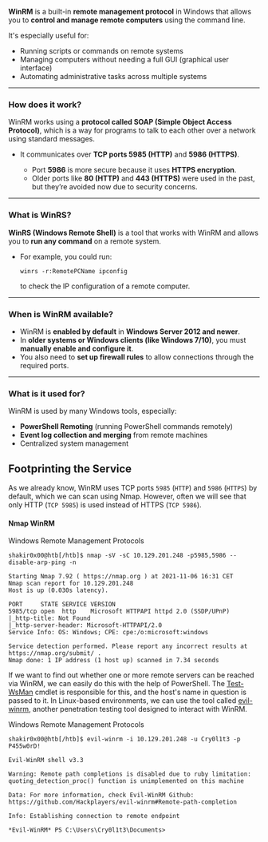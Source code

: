 **WinRM** is a built-in **remote management protocol** in Windows that allows you to **control and manage remote computers** using the command line.

It's especially useful for:

* Running scripts or commands on remote systems
* Managing computers without needing a full GUI (graphical user interface)
* Automating administrative tasks across multiple systems

---

### **How does it work?**

WinRM works using a **protocol called SOAP (Simple Object Access Protocol)**, which is a way for programs to talk to each other over a network using standard messages.

* It communicates over **TCP ports 5985 (HTTP)** and **5986 (HTTPS)**.

  * Port **5986** is more secure because it uses **HTTPS encryption**.
  * Older ports like **80 (HTTP)** and **443 (HTTPS)** were used in the past, but they’re avoided now due to security concerns.

---

### **What is WinRS?**

**WinRS (Windows Remote Shell)** is a tool that works with WinRM and allows you to **run any command** on a remote system.

* For example, you could run:

  ```
  winrs -r:RemotePCName ipconfig
  ```

  to check the IP configuration of a remote computer.

---

### **When is WinRM available?**

* WinRM is **enabled by default** in **Windows Server 2012 and newer**.
* In **older systems or Windows clients (like Windows 7/10)**, you must **manually enable and configure it**.
* You also need to **set up firewall rules** to allow connections through the required ports.

---

### **What is it used for?**

WinRM is used by many Windows tools, especially:

* **PowerShell Remoting** (running PowerShell commands remotely)
* **Event log collection and merging** from remote machines
* Centralized system management


## Footprinting the Service

As we already know, WinRM uses TCP ports `5985` (`HTTP`) and `5986` (`HTTPS`) by default, which we can scan using Nmap. However, often we will see that only HTTP (`TCP 5985`) is used instead of HTTPS (`TCP 5986`).

#### Nmap WinRM

Windows Remote Management Protocols

```shell-session
shakir0x00@htb[/htb]$ nmap -sV -sC 10.129.201.248 -p5985,5986 --disable-arp-ping -n

Starting Nmap 7.92 ( https://nmap.org ) at 2021-11-06 16:31 CET
Nmap scan report for 10.129.201.248
Host is up (0.030s latency).

PORT     STATE SERVICE VERSION
5985/tcp open  http    Microsoft HTTPAPI httpd 2.0 (SSDP/UPnP)
|_http-title: Not Found
|_http-server-header: Microsoft-HTTPAPI/2.0
Service Info: OS: Windows; CPE: cpe:/o:microsoft:windows

Service detection performed. Please report any incorrect results at https://nmap.org/submit/ .
Nmap done: 1 IP address (1 host up) scanned in 7.34 seconds
```

If we want to find out whether one or more remote servers can be reached via WinRM, we can easily do this with the help of PowerShell. The [Test-WsMan](https://docs.microsoft.com/en-us/powershell/module/microsoft.wsman.management/test-wsman?view=powershell-7.2) cmdlet is responsible for this, and the host's name in question is passed to it. In Linux-based environments, we can use the tool called [evil-winrm](https://github.com/Hackplayers/evil-winrm), another penetration testing tool designed to interact with WinRM.

Windows Remote Management Protocols

```shell-session
shakir0x00@htb[/htb]$ evil-winrm -i 10.129.201.248 -u Cry0l1t3 -p P455w0rD!

Evil-WinRM shell v3.3

Warning: Remote path completions is disabled due to ruby limitation: quoting_detection_proc() function is unimplemented on this machine

Data: For more information, check Evil-WinRM Github: https://github.com/Hackplayers/evil-winrm#Remote-path-completion

Info: Establishing connection to remote endpoint

*Evil-WinRM* PS C:\Users\Cry0l1t3\Documents>
```